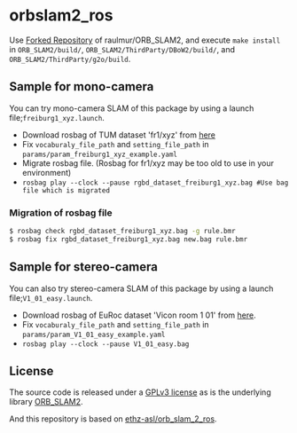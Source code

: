 orbslam2_ros
====

Use [Forked Repository](https://github.com/Shuhei-YOSHIDA/ORB_SLAM2) of raulmur/ORB_SLAM2,
and execute `make install` in `ORB_SLAM2/build/`, `ORB_SLAM2/ThirdParty/DBoW2/build/`, and `ORB_SLAM2/ThirdParty/g2o/build`.

## Sample for mono-camera
You can try mono-camera SLAM of this package by using a launch file;`freiburg1_xyz.launch`.
* Download rosbag of TUM dataset 'fr1/xyz' from [here](https://vision.in.tum.de/data/datasets/rgbd-dataset/download#)
* Fix `vocaburaly_file_path` and `setting_file_path` in `params/param_freiburg1_xyz_example.yaml`
* Migrate rosbag file. (Rosbag for fr1/xyz may be too old to use in your environment)
* `rosbag play --clock --pause rgbd_dataset_freiburg1_xyz.bag #Use bag file which is migrated`

### Migration of rosbag file
```bash
$ rosbag check rgbd_dataset_freiburg1_xyz.bag -g rule.bmr
$ rosbag fix rgbd_dataset_freiburg1_xyz.bag new.bag rule.bmr
```

## Sample for stereo-camera
You can also try stereo-camera SLAM of this package by using a launch file;`V1_01_easy.launch`.
* Download rosbag of EuRoc dataset 'Vicon room 1 01' from [here](https://projects.asl.ethz.ch/datasets/doku.php?id=kmavvisualinertialdatasets).
* Fix `vocaburaly_file_path` and `setting_file_path` in `params/param_V1_01_easy_example.yaml`
* `rosbag play --clock --pause V1_01_easy.bag`

## License
The source code is released under a [GPLv3 license](https://github.com/raulmur/ORB_SLAM2/blob/master/License-gpl.txt) as is the underlying library [ORB_SLAM2](https://github.com/raulmur/ORB_SLAM2).

And this repository is based on [ethz-asl/orb_slam_2_ros](https://github.com/ethz-asl/orb_slam_2_ros).
